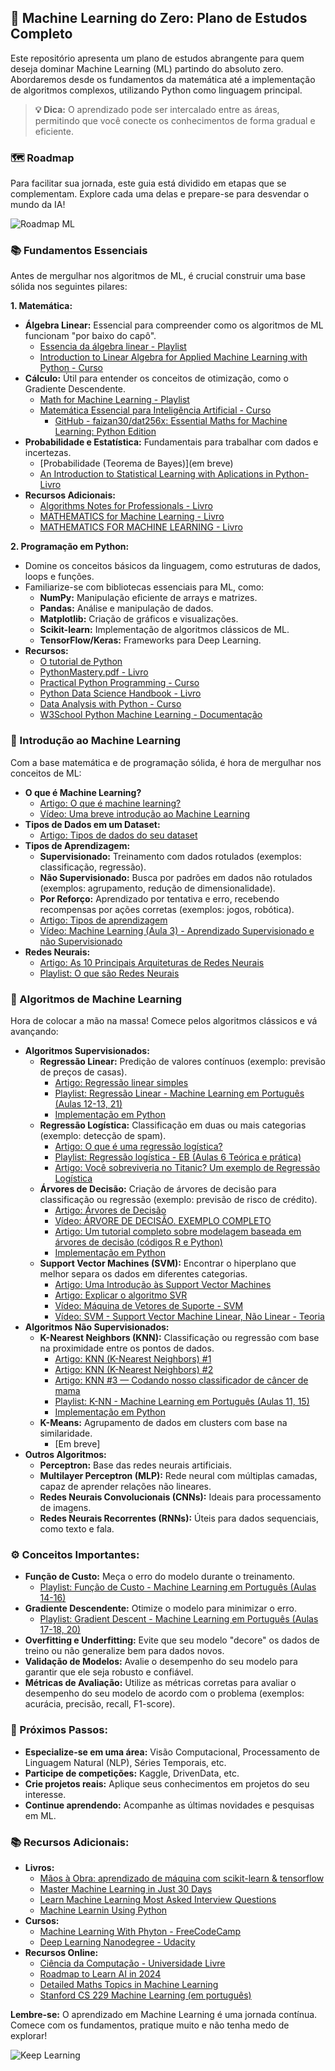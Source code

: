 ## 🚀 Machine Learning do Zero: Plano de Estudos Completo

Este repositório apresenta um plano de estudos abrangente para quem deseja dominar Machine Learning (ML) partindo do absoluto zero. Abordaremos desde os fundamentos da matemática até a implementação de algoritmos complexos, utilizando Python como linguagem principal. 

> **💡 Dica:** O aprendizado pode ser intercalado entre as áreas, permitindo que você conecte os conhecimentos de forma gradual e eficiente.

### 🗺️ Roadmap

Para facilitar sua jornada, este guia está dividido em etapas que se complementam. Explore cada uma delas e prepare-se para desvendar o mundo da IA!

![Roadmap ML](https://user-images.githubusercontent.com/74038190/225813708-98b745f2-7d22-48cf-9150-083f1b00d6c9.gif)

### 📚 Fundamentos Essenciais

Antes de mergulhar nos algoritmos de ML, é crucial construir uma base sólida nos seguintes pilares:

**1. Matemática:**

* **Álgebra Linear:** Essencial para compreender como os algoritmos de ML funcionam "por baixo do capô".
    * [Essencia da álgebra linear - Playlist](https://www.youtube.com/watch?v=fNk_zzaMoSs&list=PLZHQObOWTQDPD3MizzM2xVFitgF8hE_ab&pp=iAQB)
    * [Introduction to Linear Algebra for Applied Machine Learning with Python - Curso](https://pabloinsente.github.io/intro-linear-algebra)
* **Cálculo:** Útil para entender os conceitos de otimização, como o Gradiente Descendente.
    * [Math for Machine Learning - Playlist](https://www.youtube.com/playlist?list=PLD80i8An1OEGZ2tYimemzwC3xqkU0jKUg)
    * [Matemática Essencial para Inteligência Artificial - Curso](https://learning.edx.org/course/course-v1:Microsoft+DAT256x+1T2018a/home)
      * [GitHub - faizan30/dat256x: Essential Maths for Machine Learning: Python Edition](https://github.com/faizan30/dat256x/tree/master) 
* **Probabilidade e Estatística:** Fundamentais para trabalhar com dados e incertezas.
    * [Probabilidade (Teorema de Bayes)](em breve)
    * [An Introduction to Statistical Learning with Aplications in Python- Livro](https://drive.google.com/file/d/1XnX06MFiaA-xolu6mydkPt2A_Vov7BkG/view?usp=sharing)
* **Recursos Adicionais:**
    * [Algorithms Notes for Professionals - Livro](https://drive.google.com/file/d/1Us3vTDoic00AnUjQNWVlRUhWpv1yRfGx/view?usp=sharing)
    * [MATHEMATICS for Machine Learning - Livro](https://drive.google.com/file/d/1Dld9LXstqPfOZC3sLG1WxmgxWAvNnSI4/view?usp=sharing)
    * [MATHEMATICS FOR MACHINE LEARNING - Livro](https://drive.google.com/file/d/1MuAeVbCjgojZZ6CqpYMO1Mj6X0HRFl9c/view?usp=sharing)

**2. Programação em Python:**

* Domine os conceitos básicos da linguagem, como estruturas de dados, loops e funções.
* Familiarize-se com bibliotecas essenciais para ML, como:
    * **NumPy:** Manipulação eficiente de arrays e matrizes.
    * **Pandas:** Análise e manipulação de dados.
    * **Matplotlib:** Criação de gráficos e visualizações.
    * **Scikit-learn:** Implementação de algoritmos clássicos de ML.
    * **TensorFlow/Keras:** Frameworks para Deep Learning.
* **Recursos:**
    * [O tutorial de Python](https://docs.python.org/pt-br/3/tutorial/index.html)
    * [PythonMastery.pdf - Livro](https://github.com/dabeaz-course/python-mastery/blob/main/PythonMastery.pdf)
    * [Practical Python Programming - Curso](https://dabeaz-course.github.io/practical-python/Notes/Contents.html)
    * [Python Data Science Handbook - Livro](https://jakevdp.github.io/PythonDataScienceHandbook/)
    * [Data Analysis with Python - Curso](https://www.freecodecamp.org/learn/data-analysis-with-python/)
    * [W3School Python Machine Learning - Documentação](https://www.w3schools.com/python/python_ml_getting_started.asp)
    

### 🧠 Introdução ao Machine Learning

Com a base matemática e de programação sólida, é hora de mergulhar nos conceitos de ML:

* **O que é Machine Learning?**
    * [Artigo: O que é machine learning?](https://medium.com/brasil-ai/o-que-%C3%A9-machine-learning-94cc71c2a6e3)
    * [Vídeo: Uma breve introdução ao Machine Learning](https://www.youtube.com/watch?v=WgUrONLhons)
* **Tipos de Dados em um Dataset:**
    * [Artigo: Tipos de dados do seu dataset](https://medium.com/brasil-ai/antes-de-come%C3%A7armos-a-falar-sobre-tipos-de-aprendizados-que-veremos-no-pr%C3%B3ximo-artigo-%C3%A9-ea5b04685913)
* **Tipos de Aprendizagem:**
    * **Supervisionado:** Treinamento com dados rotulados (exemplos: classificação, regressão).
    * **Não Supervisionado:** Busca por padrões em dados não rotulados (exemplos: agrupamento, redução de dimensionalidade).
    * **Por Reforço:** Aprendizado por tentativa e erro, recebendo recompensas por ações corretas (exemplos: jogos, robótica).
    * [Artigo: Tipos de aprendizagem](https://medium.com/brasil-ai/tipos-de-aprendizagem-1c1339f73bdf)
    * [Vídeo: Machine Learning (Aula 3) - Aprendizado Supervisionado e não Supervisionado](https://www.youtube.com/watch?v=OWt8BW6Tb6o)
* **Redes Neurais:**
    * [Artigo: As 10 Principais Arquiteturas de Redes Neurais](http://deeplearningbook.com.br/as-10-principais-arquiteturas-de-redes-neurais/)
    * [Playlist: O que são Redes Neurais](https://www.youtube.com/watch?v=aircAruvnKk&list=PLZHQObOWTQDNU6R1_67000Dx_ZCJB-3pi&pp=iAQB)

### 🤖 Algoritmos de Machine Learning

Hora de colocar a mão na massa! Comece pelos algoritmos clássicos e vá avançando:

* **Algoritmos Supervisionados:**
    * **Regressão Linear:** Predição de valores contínuos (exemplo: previsão de preços de casas).
        * [Artigo: Regressão linear simples](https://medium.com/ensina-ai/regress%C3%A3o-linear-simples-4cac67c4488c)
        * [Playlist: Regressão Linear - Machine Learning em Português (Aulas 12-13, 21)](https://www.youtube.com/watch?v=MgtIdBrf0v8)
        * [Implementação em Python](https://github.com/arnaldog12/Machine_Learning/blob/master/Regress%C3%A3o%20Linear.ipynb)
    * **Regressão Logística:** Classificação em duas ou mais categorias (exemplo: detecção de spam).
        * [Artigo: O que é uma regressão logística?](http://carloscollares.blogspot.com/2011/05/o-que-e-uma-regressao-logistica.html)
        * [Playlist: Regressão logística - EB (Aulas 6 Teórica e prática)](https://www.youtube.com/watch?v=Fs8LhzhEMwI)
        * [Artigo: Você sobreviveria no Titanic? Um exemplo de Regressão Logística](http://www.abgconsultoria.com.br/blog/voce-sobreviveria-no-titanic-um-exemplo-de-regressao-logistica/)
    * **Árvores de Decisão:** Criação de árvores de decisão para classificação ou regressão (exemplo: previsão de risco de crédito).
        * [Artigo: Árvores de Decisão](https://medium.com/machine-learning-beyond-deep-learning/%C3%A1rvores-de-decis%C3%A3o-3f52f6420b69)
        * [Vídeo: ÁRVORE DE DECISÃO. EXEMPLO COMPLETO](https://www.youtube.com/watch?v=_ICNdRrl68k)
        * [Artigo: Um tutorial completo sobre modelagem baseada em árvores de decisão (códigos R e Python)](https://www.vooo.pro/insights/um-tutorial-completo-sobre-a-modelagem-baseada-em-tree-arvore-do-zero-em-r-python/)
        * [Implementação em Python](https://github.com/arnaldog12/Machine_Learning/blob/master/Decision%20Trees.ipynb)
    * **Support Vector Machines (SVM):** Encontrar o hiperplano que melhor separa os dados em diferentes categorias.
        * [Artigo: Uma Introdução às Support Vector Machines](https://www.mql5.com/pt/articles/584)
        * [Artigo: Explicar o algoritmo SVR](https://pt.stackoverflow.com/a/40149/20728)
        * [Vídeo: Máquina de Vetores de Suporte - SVM](https://www.youtube.com/watch?v=4Zh7UeHqHvc)
        * [Vídeo: SVM - Support Vector Machine Linear, Não Linear - Teoria](https://www.youtube.com/watch?v=cB__Oa85htg)
* **Algoritmos Não Supervisionados:**
    * **K-Nearest Neighbors (KNN):** Classificação ou regressão com base na proximidade entre os pontos de dados.
        * [Artigo: KNN (K-Nearest Neighbors) #1](https://medium.com/brasil-ai/knn-k-nearest-neighbors-1-e140c82e9c4e)
        * [Artigo: KNN (K-Nearest Neighbors) #2](https://medium.com/brasil-ai/knn-k-nearest-neighbors-2-f2ab9e5662b)
        * [Artigo: KNN #3 — Codando nosso classificador de câncer de mama](https://medium.com/brasil-ai/knn-3-codando-nosso-classificador-de-c%C3%A2ncer-de-mama-eadd3b41b54b)
        * [Playlist: K-NN - Machine Learning em Português (Aulas 11, 15)](https://www.youtube.com/watch?v=bzIsfLgTEQw)
        * [Implementação em Python](https://github.com/arnaldog12/Machine_Learning/blob/master/KNN.ipynb)
    * **K-Means:** Agrupamento de dados em clusters com base na similaridade.
        * [Em breve]
* **Outros Algoritmos:**
    * **Perceptron:** Base das redes neurais artificiais.
    * **Multilayer Perceptron (MLP):** Rede neural com múltiplas camadas, capaz de aprender relações não lineares.
    * **Redes Neurais Convolucionais (CNNs):** Ideais para processamento de imagens.
    * **Redes Neurais Recorrentes (RNNs):** Úteis para dados sequenciais, como texto e fala.

### ⚙️ Conceitos Importantes:

* **Função de Custo:** Meça o erro do modelo durante o treinamento.
    * [Playlist: Função de Custo - Machine Learning em Português (Aulas 14-16)](https://www.youtube.com/watch?v=jSaJjshIAUw)
* **Gradiente Descendente:** Otimize o modelo para minimizar o erro.
    * [Playlist: Gradient Descent - Machine Learning em Português (Aulas 17-18, 20)](https://www.youtube.com/watch?v=xdDL_8Sg6JI&t=404s)
* **Overfitting e Underfitting:** Evite que seu modelo "decore" os dados de treino ou não generalize bem para dados novos.
* **Validação de Modelos:** Avalie o desempenho do seu modelo para garantir que ele seja robusto e confiável.
* **Métricas de Avaliação:** Utilize as métricas corretas para avaliar o desempenho do seu modelo de acordo com o problema (exemplos: acurácia, precisão, recall, F1-score).

### 🚀 Próximos Passos:

* **Especialize-se em uma área:** Visão Computacional, Processamento de Linguagem Natural (NLP), Séries Temporais, etc.
* **Participe de competições:** Kaggle, DrivenData, etc.
* **Crie projetos reais:** Aplique seus conhecimentos em projetos do seu interesse.
* **Continue aprendendo:** Acompanhe as últimas novidades e pesquisas em ML.

### 📚 Recursos Adicionais:

* **Livros:**
    * [Mãos à Obra: aprendizado de máquina com scikit-learn & tensorflow](https://drive.google.com/file/d/1AnczmjeXHvkFb4jqElmj2HxObUnu1zJH/view?usp=sharing)
    * [Master Machine Learning in Just 30 Days](https://drive.google.com/file/d/1oUEI_oK6Yo9K8IRd-s_1Sd8wcLJSabNu/view?usp=sharing)
    * [Learn Machine Learning Most Asked Interview Questions](https://drive.google.com/file/d/1W3ItM1dAh4A2QCXqNBZgiyR8awzQQOPi/view?usp=sharing)
    * [Machine Learnin Using Python](https://drive.google.com/file/d/19G5Tv_GyPjmdPrGJhpSpDstTsVkkN5vD/view?usp=sharing)
* **Cursos:**
    * [Machine Learning With Phyton - FreeCodeCamp](https://www.freecodecamp.org/learn/machine-learning-with-python/)
    * [Deep Learning Nanodegree - Udacity](https://www.udacity.com/course/deep-learning-nanodegree--nd101)
* **Recursos Online:**
    * [Ciência da Computação - Universidade Livre](https://github.com/Universidade-Livre/ciencia-da-computacao?tab=readme-ov-file)
    * [Roadmap to Learn AI in 2024](https://medium.com/bitgrit-data-science-publication/a-roadmap-to-learn-ai-in-2024-cc30c6aa6e16)
    * [Detailed Maths Topics in Machine Learning](https://medium.com/enjoy-algorithm/detailed-maths-topics-in-machine-learning-ca55cd537709)
    * [Stanford CS 229 Machine Learning (em português)](https://github.com/afshinea/stanford-cs-229-machine-learning/tree/master/pt)

**Lembre-se:** O aprendizado em Machine Learning é uma jornada contínua. Comece com os fundamentos, pratique muito e não tenha medo de explorar! 

![Keep Learning](https://user-images.githubusercontent.com/74038190/212750680-266fa8aa-39f1-4e8b-8873-7181dbaf3d7c.gif) 
